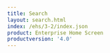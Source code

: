 ```yaml
---
title: Search
layout: search.html
index: /ehs/3-2/index.json
product: Enterprise Home Screen
productversion: '4.0'
---
```













